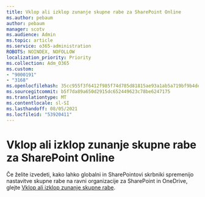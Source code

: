 ```yaml
---
title: Vklop ali izklop zunanje skupne rabe za SharePoint Online
ms.author: pebaum
author: pebaum
manager: scotv
ms.audience: Admin
ms.topic: article
ms.service: o365-administration
ROBOTS: NOINDEX, NOFOLLOW
localization_priority: Priority
ms.collection: Adm_O365
ms.custom:
- "9000191"
- "3168"
ms.openlocfilehash: 35cc955f3f6412f985f74d785d81815ae93a1ab5a719bf9b4de9154c024a2979
ms.sourcegitcommit: b5f7da89a650d2915dc652449623c78be6247175
ms.translationtype: MT
ms.contentlocale: sl-SI
ms.lasthandoff: 08/05/2021
ms.locfileid: "53920411"
---
```

# <a name="turn-external-sharing-on-or-off-for-sharepoint-online"></a>Vklop ali izklop zunanje skupne rabe za SharePoint Online

Če želite izvedeti, kako lahko globalni in SharePointovi skrbniki spremenijo nastavitve skupne rabe na ravni organizacije za SharePoint in OneDrive, glejte [Vklop ali izklop zunanje skupne rabe](https://docs.microsoft.com/sharepoint/turn-external-sharing-on-or-off).
